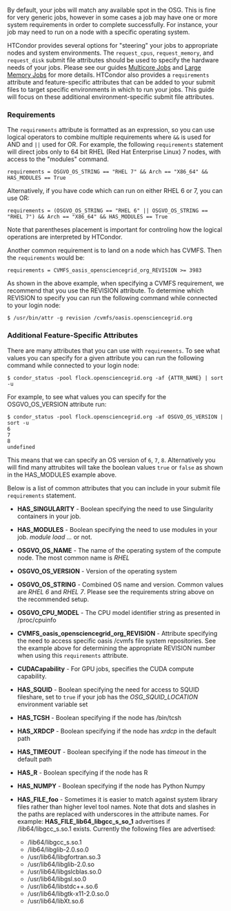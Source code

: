 [title]: - "Steer Your Jobs with HTCondor Job Requirements"

By default, your jobs will match any available spot in the OSG. This is fine
for very generic jobs, however in some cases a job may have one or more system
requirements in order to complete successfully. For instance, your job may need to run
on a node with a specific operating system.

HTCondor provides several options for "steering" your jobs to appropriate
nodes and system environments. The `request_cpus`, `request_memory`, and `request_disk`
submit file attributes should be used to specify the hardware needs of your jobs.
Please see our guides [Multicore Jobs](https://support.opensciencegrid.org/support/solutions/articles/5000653862-multicore-jobs) and [Large Memory Jobs](https://support.opensciencegrid.org/support/solutions/articles/5000652304-large-memory-jobs)
for more details. HTCondor also provides a `requirements` attribute and feature-specific
attributes that can be added to your submit files to target specific environments in
which to run your jobs. This guide will focus on these additional environment-specific
submit file attributes.   

### Requirements

The `requirements` attribute is formatted as an expression, so you can use logical
operators to combine multiple requirements where `&&` is used for AND and
`||` used for OR. For example, the following `requirements` statement will direct
jobs only to 64 bit RHEL (Red Hat Enterprise Linux) 7 nodes, with access to the "modules" command.

    requirements = OSGVO_OS_STRING == "RHEL 7" && Arch == "X86_64" && HAS_MODULES == True

Alternatively, if you have code which can run on either RHEL 6 or 7, you can use OR:

    requirements = (OSGVO_OS_STRING == "RHEL 6" || OSGVO_OS_STRING == "RHEL 7") && Arch == "X86_64" && HAS_MODULES == True

Note that parentheses placement is important for controling how the logical operations
are interpreted by HTCondor.
 
Another common requirement is to land on a node which has CVMFS.
Then the `requirements` would be:

	requirements = CVMFS_oasis_opensciencegrid_org_REVISION >= 3983

As shown in the above example, when specifying a CVMFS requirement, we recommend
that you use the REVISION attribute. To determine which REVISION to specify
you can run the following command while connected to your login node:

	$ /usr/bin/attr -g revision /cvmfs/oasis.opensciencegrid.org

### Additional Feature-Specific Attributes
There are many attributes that you can use with `requirements`. To see what values
you can specify for a given attribute you can run the following command while
connected to your login node:

	$ condor_status -pool flock.opensciencegrid.org -af {ATTR_NAME} | sort -u
	
For example, to see what values you can specify for the OSGVO_OS_VERSION attribute run:
	
	$ condor_status -pool flock.opensciencegrid.org -af OSGVO_OS_VERSION | sort -u
	6
	7
	8
	undefined

This means that we can specify an OS version of `6`, `7`, `8`. Alternatively
you will find many attrubites will take the boolean values `true` or `false`
as shown in the HAS_MODULES example above.

Below is a list of common attributes that you can include in your submit file `requirements` statement. 

- **HAS_SINGULARITY** - Boolean specifying the need to use Singularity containers in your job.

- **HAS_MODULES** - Boolean specifying the need to use modules in your job.
  _module load ..._ or not.

- **OSGVO_OS_NAME** - The name of the operating system of the compute node. 
  The most common name is _RHEL_

- **OSGVO_OS_VERSION** - Version of the operating system

- **OSGVO_OS_STRING** - Combined OS name and version. Common values are
  _RHEL 6_ and _RHEL 7_. Please see the requirements string above on the
  recommended setup.

- **OSGVO_CPU_MODEL** - The CPU model identifier string as presented in
  /proc/cpuinfo
- **CVMFS_oasis_opensciencegrid_org_REVISION** - Attribute specifying
  the need to access specific oasis /cvmfs file system repositories. See the
  example above for determining the appropriate REVISION number when using
  this `requirements` attribute.

- **CUDACapability** - For GPU jobs, specifies the CUDA compute capability.

- **HAS_SQUID** - Boolean specifying the need for access to SQUID fileshare,
  set to `true` if your job has the _OSG_SQUID_LOCATION_ environment
  variable set

- **HAS_TCSH** - Boolean specifying if the node has /bin/tcsh

- **HAS_XRDCP** - Boolean specifying if the node has _xrdcp_ in the default path

- **HAS_TIMEOUT** - Boolean specifying if the node has _timeout_ in the default path

- **HAS_R** - Boolean specifying if the node has R

- **HAS_NUMPY** - Boolean specifying if the node has Python Numpy

- **HAS_FILE_foo** - Sometimes it is easier to match against system library
  files rather than higher level tool names. Note that dots and slashes in the
  paths are replaced with underscores in the attribute names. For example:
  **HAS_FILE_lib64_libgcc_s_so_1** advertises if /lib64/libgcc_s.so.1 exists.
  Currently the following files are advertised: 
    - /lib64/libgcc_s.so.1
    - /lib64/libglib-2.0.so.0
    - /usr/lib64/libgfortran.so.3
    - /usr/lib64/libglib-2.0.so
    - /usr/lib64/libgslcblas.so.0
    - /usr/lib64/libgsl.so.0
    - /usr/lib64/libstdc++.so.6
    - /usr/lib64/libgtk-x11-2.0.so.0
    - /usr/lib64/libXt.so.6 

